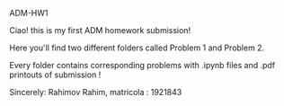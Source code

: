 ADM-HW1


Ciao! this is my first ADM homework submission!

Here you'll find two different folders called Problem 1 and Problem 2.

Every folder contains corresponding problems with .ipynb files and .pdf printouts of submission !


Sincerely: Rahimov Rahim, matricola : 1921843
